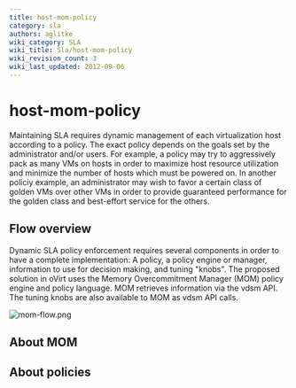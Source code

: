 ```yaml
---
title: host-mom-policy
category: sla
authors: aglitke
wiki_category: SLA
wiki_title: Sla/host-mom-policy
wiki_revision_count: 3
wiki_last_updated: 2012-09-06
---
```


# host-mom-policy

Maintaining SLA requires dynamic management of each virtualization host according to a policy. The exact policy depends on the goals set by the administrator and/or users. For example, a policy may try to aggressively pack as many VMs on hosts in order to maximize host resource utilization and minimize the number of hosts which must be powered on. In another policiy example, an administrator may wish to favor a certain class of golden VMs over other VMs in order to provide guaranteed performance for the golden class and best-effort service for the others.

## Flow overview

Dynamic SLA policy enforcement requires several components in order to have a complete implementation: A policy, a policy engine or manager, information to use for decision making, and tuning "knobs". The proposed solution in oVirt uses the Memory Overcommitment Manager (MOM) policy engine and policy language. MOM retrieves information via the vdsm API. The tuning knobs are also available to MOM as vdsm API calls.

![](mom-flow.png "mom-flow.png")

## About MOM

## About policies
